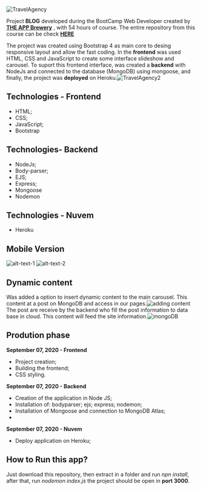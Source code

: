 

![TravelAgency](https://github.com/thiagohrcosta/TravelSite/blob/master/files/travelup7.png?raw=true)

Project  **BLOG**  developed during the BootCamp Web Developer created by  **[THE APP Brewery](https://www.appbrewery.co/)**  , with 54 hours of course. The entire repository from this course can be check  **[HERE](https://github.com/thiagohrcosta/CursosDesenvolvimentoWeb/tree/master/webDevelopment)**


The project was created using Bootstrap 4 as main core to desing responsive layout and allow the fast coding. In the **frontend** was used HTML, CSS and JavaScript to create some interface slideshow and carousel. To suport this frontend interface, was created a **backend** with NodeJs and connected to the database (MongoDB) using mongoose, and finally, the project was **deployed** on Heroku.![TravelAgency2](https://github.com/thiagohrcosta/TravelSite/blob/master/files/travelup8.png?raw=true)
## Technologies - Frontend
- HTML;
- CSS;
- JavaScript;
- Bootstrap

## Technologies- Backend
- NodeJs;
- Body-parser;
- EJS;
- Express;
- Mongoose
- Nodemon
## Technologies - Nuvem
- Heroku
 
## Mobile Version

![alt-text-1](https://github.com/thiagohrcosta/TravelSite/blob/master/files/travelup2.png?raw=true) ![alt-text-2](https://github.com/thiagohrcosta/TravelSite/blob/master/files/travelup1.png?raw=true)
## Dynamic content
Was added a option to insert dynamic content to the main carousel. This content at a post on MongoDB and access in our pages.![adding content](https://github.com/thiagohrcosta/TravelSite/blob/master/files/travelup11.png?raw=true)
The post are receive by the backend who fill the post information to data base in cloud. This content will feed the site information.![mongoDB](https://github.com/thiagohrcosta/TravelSite/blob/master/files/travelup6.png?raw=true)
## Prodution phase
**September 07, 2020 - Frontend**
- Project creation;
- Building the frontend;
- CSS styling.

**September 07, 2020 - Backend**
- Creation of the application in Node JS;
- Installation of: bodyparser; ejs; express; nodemon;
- Installation of Mongoose and connection to MongoDB Atlas;
- 
**September 07, 2020 - Nuvem**
- Deploy application on Heroku;

## How to Run this app?
Just download this repository, then extract in a folder and run *npn install*, after that, run *nodemon index.js* the project should be open in **port 3000**.
